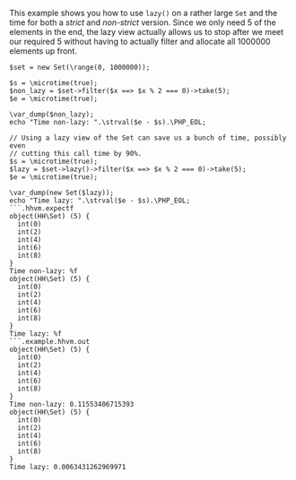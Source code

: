 This example shows you how to use `lazy()` on a rather large `Set` and the time for both a *strict* and *non-strict* version. Since we only need 5 of the elements in the end, the lazy view actually allows us to stop after we meet our required 5 without having to actually filter and allocate all 1000000 elements up front.

```basic-usage.php
$set = new Set(\range(0, 1000000));

$s = \microtime(true);
$non_lazy = $set->filter($x ==> $x % 2 === 0)->take(5);
$e = \microtime(true);

\var_dump($non_lazy);
echo "Time non-lazy: ".\strval($e - $s).\PHP_EOL;

// Using a lazy view of the Set can save us a bunch of time, possibly even
// cutting this call time by 90%.
$s = \microtime(true);
$lazy = $set->lazy()->filter($x ==> $x % 2 === 0)->take(5);
$e = \microtime(true);

\var_dump(new Set($lazy));
echo "Time lazy: ".\strval($e - $s).\PHP_EOL;
```.hhvm.expectf
object(HH\Set) (5) {
  int(0)
  int(2)
  int(4)
  int(6)
  int(8)
}
Time non-lazy: %f
object(HH\Set) (5) {
  int(0)
  int(2)
  int(4)
  int(6)
  int(8)
}
Time lazy: %f
```.example.hhvm.out
object(HH\Set) (5) {
  int(0)
  int(2)
  int(4)
  int(6)
  int(8)
}
Time non-lazy: 0.11553406715393
object(HH\Set) (5) {
  int(0)
  int(2)
  int(4)
  int(6)
  int(8)
}
Time lazy: 0.0063431262969971
```

